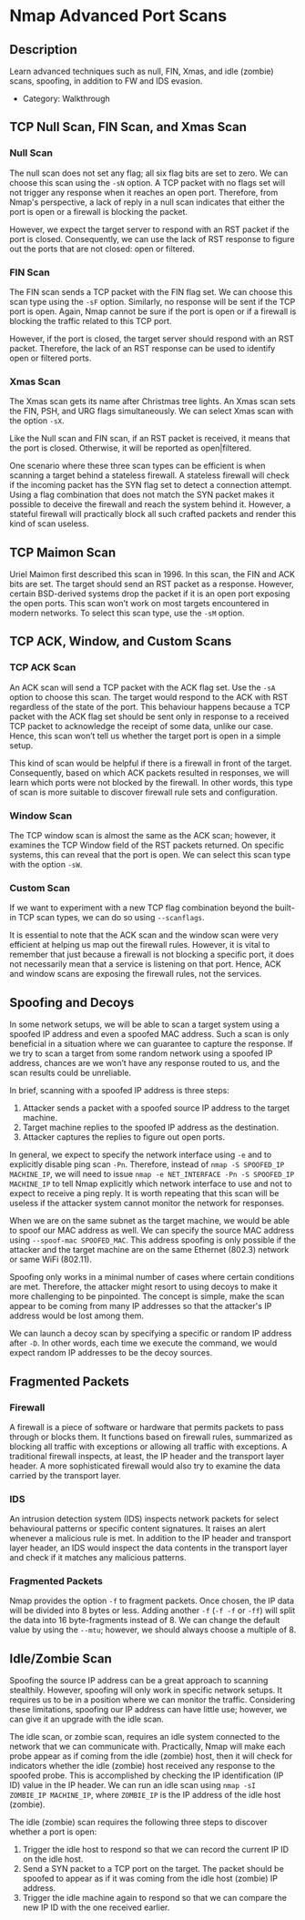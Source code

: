 # Nmap Advanced Port Scans

## Description

Learn advanced techniques such as null, FIN, Xmas, and idle (zombie) scans, spoofing, in addition to FW and IDS evasion.
* Category: Walkthrough

## TCP Null Scan, FIN Scan, and Xmas Scan

### Null Scan

The null scan does not set any flag; all six flag bits are set to zero. We can choose this scan using the `-sN` option. A TCP packet with no flags set will not trigger any response when it reaches an open port. Therefore, from Nmap's perspective, a lack of reply in a null scan indicates that either the port is open or a firewall is blocking the packet.

However, we expect the target server to respond with an RST packet if the port is closed. Consequently, we can use the lack of RST response to figure out the ports that are not closed: open or filtered.

### FIN Scan

The FIN scan sends a TCP packet with the FIN flag set. We can choose this scan type using the `-sF` option. Similarly, no response will be sent if the TCP port is open. Again, Nmap cannot be sure if the port is open or if a firewall is blocking the traffic related to this TCP port.

However, if the port is closed, the target server should respond with an RST packet. Therefore, the lack of an RST response can be used to identify open or filtered ports.

### Xmas Scan

The Xmas scan gets its name after Christmas tree lights. An Xmas scan sets the FIN, PSH, and URG flags simultaneously. We can select Xmas scan with the option `-sX`.

Like the Null scan and FIN scan, if an RST packet is received, it means that the port is closed. Otherwise, it will be reported as open|filtered.

One scenario where these three scan types can be efficient is when scanning a target behind a stateless firewall. A stateless firewall will check if the incoming packet has the SYN flag set to detect a connection attempt. Using a flag combination that does not match the SYN packet makes it possible to deceive the firewall and reach the system behind it. However, a stateful firewall will practically block all such crafted packets and render this kind of scan useless.

## TCP Maimon Scan

Uriel Maimon first described this scan in 1996. In this scan, the FIN and ACK bits are set. The target should send an RST packet as a response. However, certain BSD-derived systems drop the packet if it is an open port exposing the open ports. This scan won’t work on most targets encountered in modern networks. To select this scan type, use the `-sM` option.

## TCP ACK, Window, and Custom Scans

### TCP ACK Scan

An ACK scan will send a TCP packet with the ACK flag set. Use the `-sA` option to choose this scan. The target would respond to the ACK with RST regardless of the state of the port. This behaviour happens because a TCP packet with the ACK flag set should be sent only in response to a received TCP packet to acknowledge the receipt of some data, unlike our case. Hence, this scan won’t tell us whether the target port is open in a simple setup.

This kind of scan would be helpful if there is a firewall in front of the target. Consequently, based on which ACK packets resulted in responses, we will learn which ports were not blocked by the firewall. In other words, this type of scan is more suitable to discover firewall rule sets and configuration.

### Window Scan

The TCP window scan is almost the same as the ACK scan; however, it examines the TCP Window field of the RST packets returned. On specific systems, this can reveal that the port is open. We can select this scan type with the option `-sW`.

### Custom Scan

If we want to experiment with a new TCP flag combination beyond the built-in TCP scan types, we can do so using `--scanflags`.

It is essential to note that the ACK scan and the window scan were very efficient at helping us map out the firewall rules. However, it is vital to remember that just because a firewall is not blocking a specific port, it does not necessarily mean that a service is listening on that port. Hence, ACK and window scans are exposing the firewall rules, not the services.

## Spoofing and Decoys

In some network setups, we will be able to scan a target system using a spoofed IP address and even a spoofed MAC address. Such a scan is only beneficial in a situation where we can guarantee to capture the response. If we try to scan a target from some random network using a spoofed IP address, chances are we won’t have any response routed to us, and the scan results could be unreliable.

In brief, scanning with a spoofed IP address is three steps:
1. Attacker sends a packet with a spoofed source IP address to the target machine.
2. Target machine replies to the spoofed IP address as the destination.
3. Attacker captures the replies to figure out open ports.

In general, we expect to specify the network interface using `-e` and to explicitly disable ping scan `-Pn`. Therefore, instead of `nmap -S SPOOFED_IP MACHINE_IP`, we will need to issue `nmap -e NET_INTERFACE -Pn -S SPOOFED_IP MACHINE_IP` to tell Nmap explicitly which network interface to use and not to expect to receive a ping reply. It is worth repeating that this scan will be useless if the attacker system cannot monitor the network for responses.

When we are on the same subnet as the target machine, we would be able to spoof our MAC address as well. We can specify the source MAC address using `--spoof-mac SPOOFED_MAC`. This address spoofing is only possible if the attacker and the target machine are on the same Ethernet (802.3) network or same WiFi (802.11).

Spoofing only works in a minimal number of cases where certain conditions are met. Therefore, the attacker might resort to using decoys to make it more challenging to be pinpointed. The concept is simple, make the scan appear to be coming from many IP addresses so that the attacker's IP address would be lost among them.

We can launch a decoy scan by specifying a specific or random IP address after `-D`. In other words, each time we execute the command, we would expect random IP addresses to be the decoy sources.

## Fragmented Packets

### Firewall

A firewall is a piece of software or hardware that permits packets to pass through or blocks them. It functions based on firewall rules, summarized as blocking all traffic with exceptions or allowing all traffic with exceptions. A traditional firewall inspects, at least, the IP header and the transport layer header. A more sophisticated firewall would also try to examine the data carried by the transport layer.

### IDS

An intrusion detection system (IDS) inspects network packets for select behavioural patterns or specific content signatures. It raises an alert whenever a malicious rule is met. In addition to the IP header and transport layer header, an IDS would inspect the data contents in the transport layer and check if it matches any malicious patterns.

### Fragmented Packets

Nmap provides the option `-f` to fragment packets. Once chosen, the IP data will be divided into 8 bytes or less. Adding another `-f` (`-f -f` or `-ff`) will split the data into 16 byte-fragments instead of 8. We can change the default value by using the `--mtu`; however, we should always choose a multiple of 8.

## Idle/Zombie Scan

Spoofing the source IP address can be a great approach to scanning stealthily. However, spoofing will only work in specific network setups. It requires us to be in a position where we can monitor the traffic. Considering these limitations, spoofing our IP address can have little use; however, we can give it an upgrade with the idle scan.

The idle scan, or zombie scan, requires an idle system connected to the network that we can communicate with. Practically, Nmap will make each probe appear as if coming from the idle (zombie) host, then it will check for indicators whether the idle (zombie) host received any response to the spoofed probe. This is accomplished by checking the IP identification (IP ID) value in the IP header. We can run an idle scan using `nmap -sI ZOMBIE_IP MACHINE_IP`, where `ZOMBIE_IP` is the IP address of the idle host (zombie).

The idle (zombie) scan requires the following three steps to discover whether a port is open:
1. Trigger the idle host to respond so that we can record the current IP ID on the idle host.
2. Send a SYN packet to a TCP port on the target. The packet should be spoofed to appear as if it was coming from the idle host (zombie) IP address.
3. Trigger the idle machine again to respond so that we can compare the new IP ID with the one received earlier.